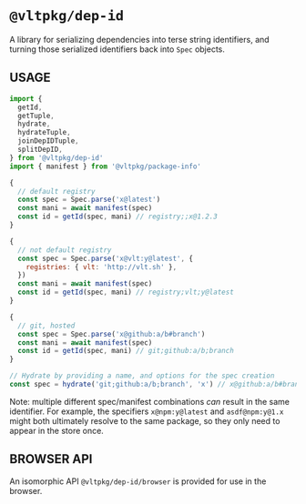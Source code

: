 # `@vltpkg/dep-id`

A library for serializing dependencies into terse string
identifiers, and turning those serialized identifiers back into
`Spec` objects.

## USAGE

```js
import {
  getId,
  getTuple,
  hydrate,
  hydrateTuple,
  joinDepIDTuple,
  splitDepID,
} from '@vltpkg/dep-id'
import { manifest } from '@vltpkg/package-info'

{
  // default registry
  const spec = Spec.parse('x@latest')
  const mani = await manifest(spec)
  const id = getId(spec, mani) // registry;;x@1.2.3
}

{
  // not default registry
  const spec = Spec.parse('x@vlt:y@latest', {
    registries: { vlt: 'http://vlt.sh' },
  })
  const mani = await manifest(spec)
  const id = getId(spec, mani) // registry;vlt;y@latest
}

{
  // git, hosted
  const spec = Spec.parse('x@github:a/b#branch')
  const mani = await manifest(spec)
  const id = getId(spec, mani) // git;github:a/b;branch
}

// Hydrate by providing a name, and options for the spec creation
const spec = hydrate('git;github:a/b;branch', 'x') // x@github:a/b#branch
```

Note: multiple different spec/manifest combinations _can_ result
in the same identifier. For example, the specifiers
`x@npm:y@latest` and `asdf@npm:y@1.x` might both ultimately
resolve to the same package, so they only need to appear in the
store once.

## BROWSER API

An isomorphic API `@vltpkg/dep-id/browser` is provided for use in the browser.
